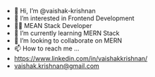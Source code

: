 - 👋 Hi, I’m @vaishak-krishnan
- 👀 I’m interested in Frontend Development
- 👩‍💻 MEAN Stack Developer
- 🌱 I’m currently learning MERN Stack
- 💞️ I’m looking to collaborate on MERN
- 📫 How to reach me ...
-  https://www.linkedin.com/in/vaishakkrishnan/
-  vaishak.krishnan@gmail.com

<!---
vaishak-krishnan/vaishak-krishnan is a ✨ special ✨ repository because its `README.md` (this file) appears on your GitHub profile.
You can click the Preview link to take a look at your changes.
--->
